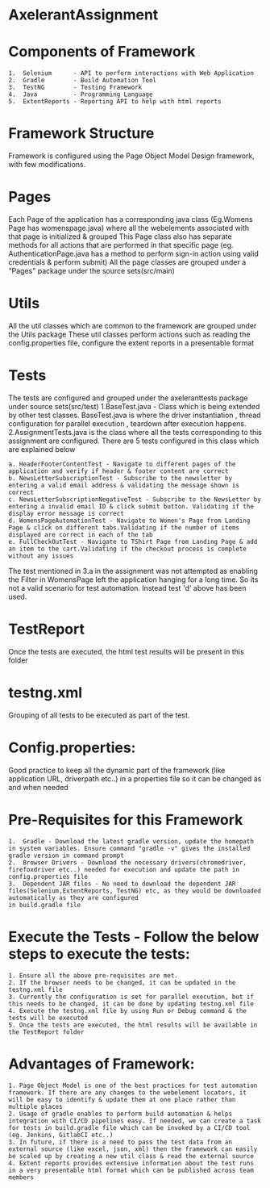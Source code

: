 # AxelerantAssignment

# Components of Framework
    1.  Selenium      - API to perform interactions with Web Application
    2.  Gradle        - Build Automation Tool
    3.  TestNG        - Testing Framework
    4.  Java          - Programming Language
    5.  ExtentReports - Reporting API to help with html reports
 
# Framework Structure
  Framework is configured using the Page Object Model Design framework, with few modifications.
  # Pages
  Each Page of the application has a corresponding java class (Eg.Womens Page has womenspage.java) where all the webelements associated with that page is initialized & grouped
  This Page class also has separate methods for all actions that are performed in that specific page (eg. AuthenticationPage.java has a method to perform sign-in action using     valid credentials & perform submit)
  All the page classes are grouped under a "Pages" package under the source sets(src/main)
  
  # Utils
  All the util classes which are common to the framework are grouped under the Utils package
  These util classes perform actions such as reading the config.properties file, configure the extent reports in a presentable format

  # Tests
  The tests are configured and grouped under the axeleranttests package under source sets(src/test)
     1.BaseTest.java - Class which is being extended by other test classes. BaseTest.java is where the driver instantiation , thread configuration for parallel                                          execution , teardown after execution happens.
     2.AssignmentTests.java is the class where all the tests corresponding to this assignment are configured. There are 5 tests configured in this class which are explained             below
  
    a. HeaderFooterContentTest - Navigate to different pages of the application and verify if header & footer content are correct
    b. NewsLetterSubscriptionTest - Subscribe to the newsletter by entering a valid email address & validating the message shown is correct
    c. NewsLetterSubscriptionNegativeTest - Subscribe to the NewsLetter by entering a invalid email ID & click submit button. Validating if the display error message is correct
    d. WomensPageAutomationTest - Navigate to Women's Page from Landing Page & click on different tabs.Validating if the number of items displayed are correct in each of the tab
    e. FullCheckOutTest - Navigate to TShirt Page from Landing Page & add an item to the cart.Validating if the checkout process is complete without any issues
    
   The test mentioned in 3.a in the assignment was not attempted as enabling the Filter in WomensPage left the application hanging for a long time. So its not a valid scenario     for test automation. Instead test 'd' above has been used.
   
  # TestReport
  Once the tests are executed, the html test results will be present in this folder 
  
  # testng.xml
  Grouping of all tests to be executed as part of the test.
  
  # Config.properties:
  Good practice to keep all the dynamic part of the framework (like application URL, driverpath etc..) in a properties file so it can be changed as and when needed

# Pre-Requisites for this Framework
    1.  Gradle - Download the latest gradle version, update the homepath in system variables. Ensure command "gradle -v" gives the installed gradle version in command prompt
    2.  Browser Drivers - Download the necessary drivers(chromedriver, firefoxdriver etc..) needed for execution and update the path in config.properties file
    3.  Dependent JAR files - No need to download the dependent JAR files(Selenium,ExtentReports, TestNG) etc, as they would be downloaded automatically as they are configured                                   in build.gradle file
  
  # Execute the Tests - Follow the below steps to execute the tests:
    1. Ensure all the above pre-requisites are met.
    2. If the browser needs to be changed, it can be updated in the testng.xml file
    3. Currently the configuration is set for parallel execution, but if this needs to be changed, it can be done by updating testng.xml file
    4. Execute the testng.xml file by using Run or Debug command & the tests will be executed
    5. Once the tests are executed, the html results will be available in the TestReport folder
    
  # Advantages of Framework:
    1. Page Object Model is one of the best practices for test automation framework. If there are any changes to the webelement locators, it will be easy to identify & update them at one place rather than multiple places
    2. Usage of gradle enables to perform build automation & helps integration with CI/CD pipelines easy. If needed, we can create a task for tests in build.gradle file which can be invoked by a CI/CD tool (eg. Jenkins, GitlabCI etc..)
    3. In future, if there is a need to pass the test data from an external source (like excel, json, xml) then the framework can easily be scaled up by creating a new util class & read the external source
    4. Extent reports provides extensive information about the test runs in a very presentable html format which can be published across team members
